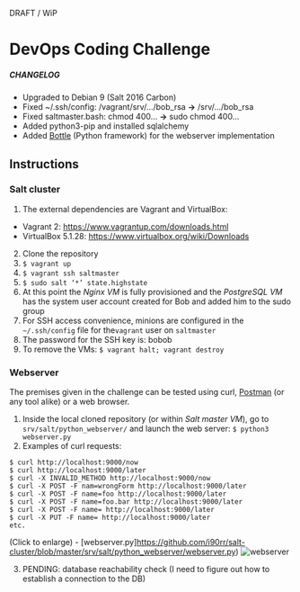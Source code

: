 DRAFT / WiP

# DevOps Coding Challenge

##### CHANGELOG

- Upgraded to Debian 9 (Salt 2016 Carbon)
- Fixed ~/.ssh/config: /vagrant/srv/.../bob_rsa **->** /srv/.../bob_rsa
- Fixed saltmaster.bash: chmod 400... **->** sudo chmod 400...
- Added python3-pip and installed sqlalchemy
- Added [Bottle](https://bottlepy.org/docs/dev/) (Python framework) for the webserver implementation

## Instructions

### Salt cluster

1. The external dependencies are Vagrant and VirtualBox:
- Vagrant 2: https://www.vagrantup.com/downloads.html
- VirtualBox 5.1.28: https://www.virtualbox.org/wiki/Downloads
2. Clone the repository
3. `$ vagrant up`
4. `$ vagrant ssh saltmaster`
5. `$ sudo salt ‘*’ state.highstate`
6. At this point the _Nginx VM_ is fully provisioned and the _PostgreSQL VM_ has the system user account created
for Bob and added him to the sudo group
7. For SSH access convenience, minions are configured in the `~/.ssh/config` file for the`vagrant` user
on `saltmaster`
8. The password for the SSH key is: bobob
9. To remove the VMs: `$ vagrant halt; vagrant destroy`

### Webserver

The premises given in the challenge can be tested using curl, [Postman](http://www.getpostman.com) (or any tool alike) or a web browser.

1. Inside the local cloned repository (or within _Salt master VM_), go to `srv/salt/python_webserver/` and launch the web server: `$ python3 webserver.py`
2. Examples of curl requests:
```
$ curl http://localhost:9000/now
$ curl http://localhost:9000/later
$ curl -X INVALID_METHOD http://localhost:9000/now
$ curl -X POST -F nam=wrongForm http://localhost:9000/later
$ curl -X POST -F name=foo http://localhost:9000/later
$ curl -X POST -F name=foo.bar http://localhost:9000/later
$ curl -X POST -F name= http://localhost:9000/later
$ curl -X PUT -F name= http://localhost:9000/later
etc.
```
(Click to enlarge) - [webserver.py]https://github.com/i90rr/salt-cluster/blob/master/srv/salt/python_webserver/webserver.py)
![webserver](https://raw.githubusercontent.com/i90rr/salt-cluster/master/extras/webserver.png)

3. PENDING: database reachability check (I need to figure out how to establish a connection to the DB)

